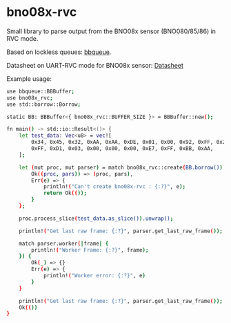 # bno08x-rvc
Small library to parse output from the BNO08x sensor (BNO080/85/86) in RVC mode.

Based on lockless queues: [bbqueue](https://crates.io/crates/bbqueue).

Datasheet on UART-RVC mode for BNO08x sensor: [Datasheet](https://github.com/klimatt/bno08x-rvc/blob/main/bno08x_rvc_datasheet.pdf)

Example usage: 
```sh
use bbqueue::BBBuffer;
use bno08x_rvc;
use std::borrow::Borrow;

static BB: BBBuffer<{ bno08x_rvc::BUFFER_SIZE }> = BBBuffer::new();

fn main() -> std::io::Result<()> {
    let test_data: Vec<u8> = vec![
        0x34, 0x45, 0x32, 0xAA, 0xAA, 0xDE, 0x01, 0x00, 0x92, 0xFF, 0x25, 0x08, 0x8D, 0xFE, 0xEC,
        0xFF, 0xD1, 0x03, 0x00, 0x00, 0x00, 0xE7, 0xFF, 0xBB, 0xAA,
    ];

    let (mut proc, mut parser) = match bno08x_rvc::create(BB.borrow()) {
        Ok((proc, pars)) => (proc, pars),
        Err(e) => {
            println!("Can't create bno08x-rvc : {:?}", e);
            return Ok(());
        }
    };

    proc.process_slice(test_data.as_slice()).unwrap();

    println!("Get last raw frame: {:?}", parser.get_last_raw_frame());

    match parser.worker(|frame| {
        println!("Worker Frame: {:?}", frame);
    }) {
        Ok(_) => {}
        Err(e) => {
            println!("Worker error: {:?}", e)
        }
    }

    println!("Get last raw frame: {:?}", parser.get_last_raw_frame());
    Ok(())
}
```